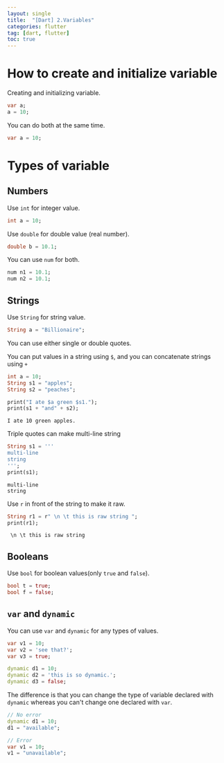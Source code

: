 ```yaml
---
layout: single
title:  "[Dart] 2.Variables"
categories: flutter
tag: [dart, flutter]
toc: true
---
```


# How to create and initialize variable  

Creating and initializing variable.  
```dart
var a;
a = 10;
```

You can do both at the same time.  
```dart
var a = 10;
```

# Types of variable  

## Numbers  

Use `int` for integer value.  
```dart
int a = 10;
```

Use `double` for double value (real number).  
```dart
double b = 10.1;
```

You can use `num` for both.
```dart
num n1 = 10.1;
num n2 = 10.1;
```

## Strings  

Use `String` for string value.  
```dart
String a = "Billionaire";
```
You can use either single or double quotes.  

You can put values in a string using `$`,
and you can concatenate strings using `+`
```dart
int a = 10;
String s1 = "apples";
String s2 = "peaches";

print("I ate $a green $s1.");
print(s1 + "and" + s2);
```
```plaintext
I ate 10 green apples.
```

Triple quotes can make multi-line string
```dart
String s1 = '''
multi-line
string
''';
print(s1);
```
```plaintext
multi-line
string
```

Use `r` in front of the string to make it raw.
```dart
String r1 = r" \n \t this is raw string ";
print(r1);
```
```plaintext
 \n \t this is raw string 
```

## Booleans
Use `bool` for boolean values(only `true` and `false`).  
```dart
bool t = true;
bool f = false;
```

## `var` and `dynamic`  
You can use `var` and `dynamic` for any types of values.
```dart
var v1 = 10;
var v2 = 'see that?';
var v3 = true;

dynamic d1 = 10;
dynamic d2 = 'this is so dynamic.';
dynamic d3 = false;
```

The difference is that you can change the type of variable declared with `dynamic` whereas you can't change one declared with `var`.
```dart
// No error
dynamic d1 = 10;
d1 = "available";
```
```dart
// Error
var v1 = 10;
v1 = "unavailable";
```




